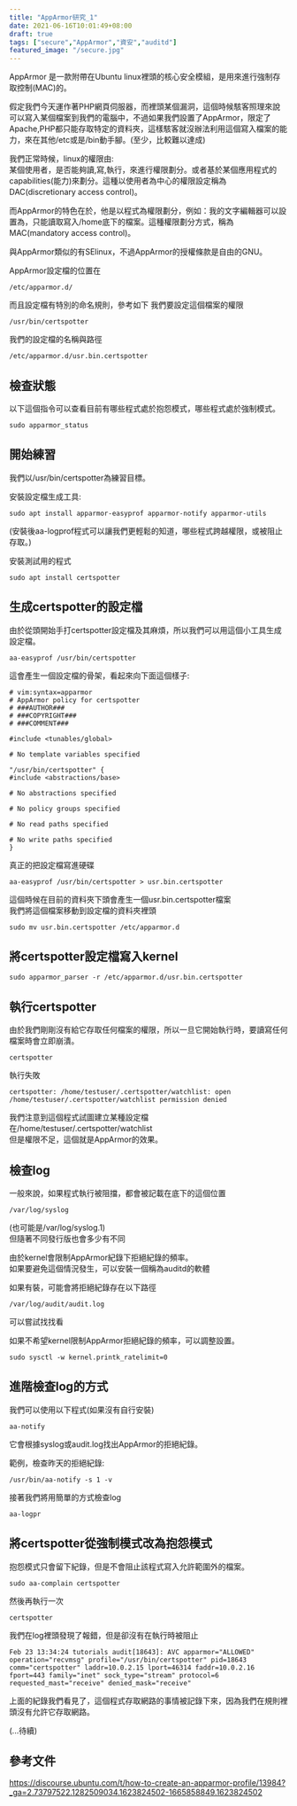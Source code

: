 ```yaml
---
title: "AppArmor研究_1"
date: 2021-06-16T10:01:49+08:00
draft: true
tags: ["secure","AppArmor","資安","auditd"]
featured_image: "/secure.jpg"
---
```

AppArmor 是一款附帶在Ubuntu linux裡頭的核心安全模組，是用來進行強制存取控制(MAC)的。  

假定我們今天運作著PHP網頁伺服器，而裡頭某個漏洞，這個時候駭客照理來說可以寫入某個檔案到我們的電腦中，不過如果我們設置了AppArmor，限定了Apache,PHP都只能存取特定的資料夾，這樣駭客就沒辦法利用這個寫入檔案的能力，來在其他/etc或是/bin動手腳。(至少，比較難以達成)  

我們正常時候，linux的權限由:  
某個使用者，是否能夠讀,寫,執行，來進行權限劃分。或者基於某個應用程式的capabilities(能力)來劃分。這種以使用者為中心的權限設定稱為DAC(discretionary access control)。  

而AppArmor的特色在於，他是以程式為權限劃分，例如：我的文字編輯器可以設置為，只能讀取寫入/home底下的檔案。這種權限劃分方式，稱為MAC(mandatory access control)。  

與AppArmor類似的有SElinux，不過AppArmor的授權條款是自由的GNU。  

AppArmor設定檔的位置在
```
/etc/apparmor.d/
```
而且設定檔有特別的命名規則，參考如下
我們要設定這個檔案的權限
```
/usr/bin/certspotter
```
我們的設定檔的名稱與路徑
```
/etc/apparmor.d/usr.bin.certspotter
```
## 檢查狀態
以下這個指令可以查看目前有哪些程式處於抱怨模式，哪些程式處於強制模式。
```
sudo apparmor_status
```
## 開始練習
我們以/usr/bin/certspotter為練習目標。  

安裝設定檔生成工具:
```
sudo apt install apparmor-easyprof apparmor-notify apparmor-utils
```
(安裝後aa-logprof程式可以讓我們更輕鬆的知道，哪些程式跨越權限，或被阻止存取。)  

安裝測試用的程式  
```
sudo apt install certspotter
```
## 生成certspotter的設定檔
由於從頭開始手打certspotter設定檔及其麻煩，所以我們可以用這個小工具生成設定檔。  
```
aa-easyprof /usr/bin/certspotter
```
這會產生一個設定檔的骨架，看起來向下面這個樣子:
```
# vim:syntax=apparmor
# AppArmor policy for certspotter
# ###AUTHOR###
# ###COPYRIGHT###
# ###COMMENT###

#include <tunables/global>

# No template variables specified

"/usr/bin/certspotter" {
#include <abstractions/base>

# No abstractions specified

# No policy groups specified

# No read paths specified

# No write paths specified
}
```
真正的把設定檔寫進硬碟
```
aa-easyprof /usr/bin/certspotter > usr.bin.certspotter
```
這個時候在目前的資料夾下頭會產生一個usr.bin.certspotter檔案  
我們將這個檔案移動到設定檔的資料夾裡頭  
```
sudo mv usr.bin.certspotter /etc/apparmor.d
```

## 將certspotter設定檔寫入kernel
```
sudo apparmor_parser -r /etc/apparmor.d/usr.bin.certspotter
```

## 執行certspotter
由於我們剛剛沒有給它存取任何檔案的權限，所以一旦它開始執行時，要讀寫任何檔案時會立即崩潰。  
```
certspotter
```
執行失敗
```
certspotter: /home/testuser/.certspotter/watchlist: open /home/testuser/.certspotter/watchlist permission denied
```
我們注意到這個程式試圖建立某種設定檔在/home/testuser/.certspotter/watchlist  
但是權限不足，這個就是AppArmor的效果。  

## 檢查log
一般來說，如果程式執行被阻擋，都會被記載在底下的這個位置
```
/var/log/syslog
```
(也可能是/var/log/syslog.1)  
但隨著不同發行版也會多少有不同  

由於kernel會限制AppArmor紀錄下拒絕紀錄的頻率。  
如果要避免這個情況發生，可以安裝一個稱為auditd的軟體

如果有裝，可能會將拒絕紀錄存在以下路徑  
```
/var/log/audit/audit.log 
```
可以嘗試找找看

如果不希望kernel限制AppArmor拒絕紀錄的頻率，可以調整設置。  
```
sudo sysctl -w kernel.printk_ratelimit=0
```

## 進階檢查log的方式

我們可以使用以下程式(如果沒有自行安裝)
```
aa-notify
```
它會根據syslog或audit.log找出AppArmor的拒絕紀錄。  

範例，檢查昨天的拒絕紀錄:
```
/usr/bin/aa-notify -s 1 -v
```
接著我們將用簡單的方式檢查log
```
aa-logpr
```

## 將certspotter從強制模式改為抱怨模式
抱怨模式只會留下紀錄，但是不會阻止該程式寫入允許範圍外的檔案。  
```
sudo aa-complain certspotter
```
然後再執行一次  
```
certspotter
```
我們在log裡頭發現了報錯，但是卻沒有在執行時被阻止
```
Feb 23 13:34:24 tutorials audit[18643]: AVC apparmor="ALLOWED" operation="recvmsg" profile="/usr/bin/certspotter" pid=18643 comm="certspotter" laddr=10.0.2.15 lport=46314 faddr=10.0.2.16 fport=443 family="inet" sock_type="stream" protocol=6 requested_mast="receive" denied_mask="receive"
```
上面的紀錄我們看見了，這個程式存取網路的事情被記錄下來，因為我們在規則裡頭沒有允許它存取網路。  

(...待續)
## 參考文件
https://discourse.ubuntu.com/t/how-to-create-an-apparmor-profile/13984?_ga=2.73797522.1282509034.1623824502-1665858849.1623824502
